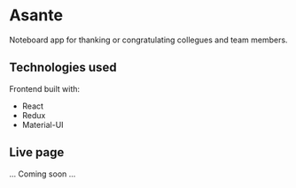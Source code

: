 # Asante

Noteboard app for thanking or congratulating collegues and team members.

## Technologies used
Frontend built with:

- React
- Redux
- Material-UI


## Live page
... Coming soon ...

